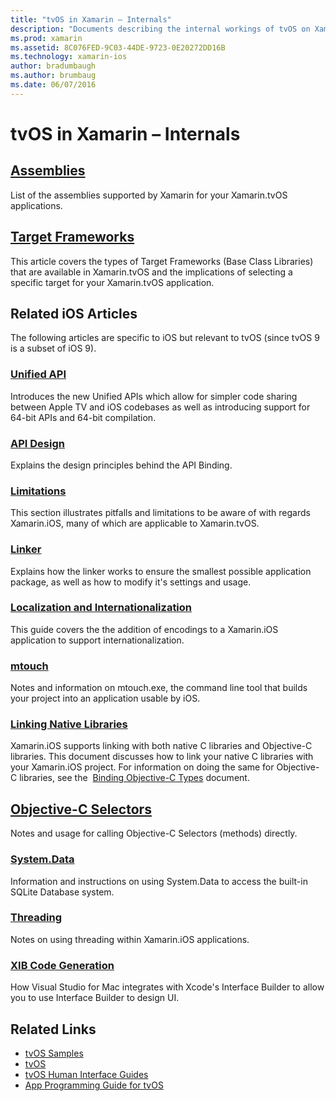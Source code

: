 ```yaml
---
title: "tvOS in Xamarin – Internals"
description: "Documents describing the internal workings of tvOS on Xamarin, which is based on Xamarin.iOS. Link content discusses assemblies, target frameworks, and related iOS concepts."
ms.prod: xamarin
ms.assetid: 8C076FED-9C03-44DE-9723-0E20272DD16B
ms.technology: xamarin-ios
author: bradumbaugh
ms.author: brumbaug
ms.date: 06/07/2016
---
```


# tvOS in Xamarin – Internals 

##  [Assemblies](~/ios/tvos/internals/assemblies.md)

List of the assemblies supported by Xamarin for your Xamarin.tvOS applications.

##  [Target Frameworks](~/ios/tvos/internals/frameworks.md)

This article covers the types of Target Frameworks (Base Class Libraries) that are available in Xamarin.tvOS and the implications of selecting a specific target for your Xamarin.tvOS application.

## Related iOS Articles

The following articles are specific to iOS but relevant to tvOS (since tvOS 9 is a subset of iOS 9).

###  [Unified API](~/cross-platform/macios/unified/index.md)

Introduces the new Unified APIs which allow for simpler code sharing between Apple TV and iOS codebases as well as introducing support for 64-bit APIs and 64-bit compilation.  

###  [API Design](~/ios/internals/api-design/index.md)

Explains the design principles behind the API Binding.

###  [Limitations](~/ios/internals/limitations.md)

This section illustrates pitfalls and limitations to be aware of with regards Xamarin.iOS, many of which are applicable to Xamarin.tvOS.

###  [Linker](~/ios/deploy-test/linker.md)

Explains how the linker works to ensure the smallest possible application package, as well as how to modify it's settings and usage.

###  [Localization and Internationalization](~/ios/app-fundamentals/localization/index.md)

This guide covers the the addition of encodings to a Xamarin.iOS application to support internationalization.

###  [mtouch](~/ios/deploy-test/mtouch.md)

Notes and information on mtouch.exe, the command line tool that builds your project into an application usable by iOS.

###  [Linking Native Libraries](~/ios/platform/native-interop.md)

Xamarin.iOS supports linking with both native C libraries and Objective-C libraries. This document discusses how to link your native C libraries with your Xamarin.iOS project. For information on doing the same for Objective-C libraries, see the&nbsp; [Binding Objective-C Types](~/ios/platform/binding-objective-c/index.md)&nbsp;document.

##  [Objective-C Selectors](~/ios/internals/objective-c-selectors.md)

Notes and usage for calling Objective-C Selectors (methods) directly.

###  [System.Data](~/ios/data-cloud/system.data.md)

Information and instructions on using System.Data to access the built-in SQLite Database system.

###  [Threading](~/ios/app-fundamentals/threading.md)

Notes on using threading within Xamarin.iOS applications.

###  [XIB Code Generation](~/ios/internals/xib-code-generation.md)

How Visual Studio for Mac integrates with Xcode's Interface Builder to allow you to use Interface Builder to design UI.

## Related Links

- [tvOS Samples](https://developer.xamarin.com/samples/tvos/all/)
- [tvOS](https://developer.apple.com/tvos/)
- [tvOS Human Interface Guides](https://developer.apple.com/tvos/human-interface-guidelines/)
- [App Programming Guide for tvOS](https://developer.apple.com/library/prerelease/tvos/documentation/General/Conceptual/AppleTV_PG/)
